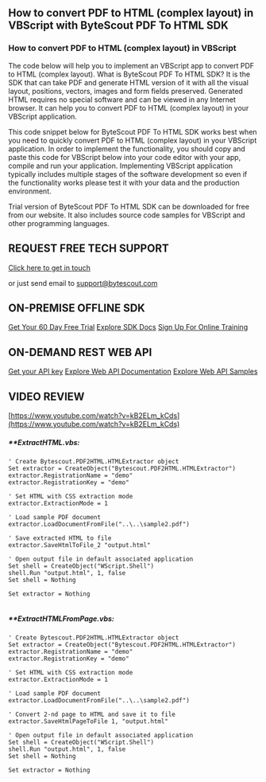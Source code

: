## How to convert PDF to HTML (complex layout) in VBScript with ByteScout PDF To HTML SDK

### How to convert PDF to HTML (complex layout) in VBScript

The code below will help you to implement an VBScript app to convert PDF to HTML (complex layout). What is ByteScout PDF To HTML SDK? It is the SDK that can take PDF and generate HTML version of it with all the visual layout, positions, vectors, images and form fields preserved. Generated HTML requires no special software and can be viewed in any Internet browser. It can help you to convert PDF to HTML (complex layout) in your VBScript application.

This code snippet below for ByteScout PDF To HTML SDK works best when you need to quickly convert PDF to HTML (complex layout) in your VBScript application. In order to implement the functionality, you should copy and paste this code for VBScript below into your code editor with your app, compile and run your application. Implementing VBScript application typically includes multiple stages of the software development so even if the functionality works please test it with your data and the production environment.

Trial version of ByteScout PDF To HTML SDK can be downloaded for free from our website. It also includes source code samples for VBScript and other programming languages.

## REQUEST FREE TECH SUPPORT

[Click here to get in touch](https://bytescout.zendesk.com/hc/en-us/requests/new?subject=ByteScout%20PDF%20To%20HTML%20SDK%20Question)

or just send email to [support@bytescout.com](mailto:support@bytescout.com?subject=ByteScout%20PDF%20To%20HTML%20SDK%20Question) 

## ON-PREMISE OFFLINE SDK 

[Get Your 60 Day Free Trial](https://bytescout.com/download/web-installer?utm_source=github-readme)
[Explore SDK Docs](https://bytescout.com/documentation/index.html?utm_source=github-readme)
[Sign Up For Online Training](https://academy.bytescout.com/)


## ON-DEMAND REST WEB API

[Get your API key](https://pdf.co/documentation/api?utm_source=github-readme)
[Explore Web API Documentation](https://pdf.co/documentation/api?utm_source=github-readme)
[Explore Web API Samples](https://github.com/bytescout/ByteScout-SDK-SourceCode/tree/master/PDF.co%20Web%20API)

## VIDEO REVIEW

[https://www.youtube.com/watch?v=kB2ELm_kCds](https://www.youtube.com/watch?v=kB2ELm_kCds)




<!-- code block begin -->

##### ****ExtractHTML.vbs:**
    
```
' Create Bytescout.PDF2HTML.HTMLExtractor object
Set extractor = CreateObject("Bytescout.PDF2HTML.HTMLExtractor")
extractor.RegistrationName = "demo"
extractor.RegistrationKey = "demo"

' Set HTML with CSS extraction mode
extractor.ExtractionMode = 1

' Load sample PDF document
extractor.LoadDocumentFromFile("..\..\sample2.pdf")

' Save extracted HTML to file
extractor.SaveHtmlToFile_2 "output.html" 

' Open output file in default associated application
Set shell = CreateObject("WScript.Shell")
shell.Run "output.html", 1, false
Set shell = Nothing

Set extractor = Nothing


```

<!-- code block end -->    

<!-- code block begin -->

##### ****ExtractHTMLFromPage.vbs:**
    
```
' Create Bytescout.PDF2HTML.HTMLExtractor object
Set extractor = CreateObject("Bytescout.PDF2HTML.HTMLExtractor")
extractor.RegistrationName = "demo"
extractor.RegistrationKey = "demo"

' Set HTML with CSS extraction mode
extractor.ExtractionMode = 1

' Load sample PDF document
extractor.LoadDocumentFromFile("..\..\sample2.pdf")

' Convert 2-nd page to HTML and save it to file
extractor.SaveHtmlPageToFile 1, "output.html"

' Open output file in default associated application
Set shell = CreateObject("WScript.Shell")
shell.Run "output.html", 1, false
Set shell = Nothing

Set extractor = Nothing


```

<!-- code block end -->